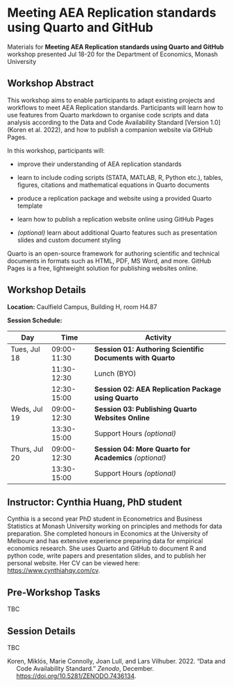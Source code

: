 
# Meeting AEA Replication standards using Quarto and GitHub

Materials for **Meeting AEA Replication standards using Quarto and
GitHub** workshop presented Jul 18-20 for the Department of Economics,
Monash University

## Workshop Abstract

This workshop aims to enable participants to adapt existing projects and
workflows to meet AEA Replication standards. Participants will learn how
to use features from Quarto markdown to organise code scripts and data
analysis according to the Data and Code Availability Standard \[Version
1.0\] (Koren et al. 2022), and how to publish a companion website via
GitHub Pages.

In this workshop, participants will:

- improve their understanding of AEA replication standards

- learn to include coding scripts (STATA, MATLAB, R, Python etc.),
  tables, figures, citations and mathematical equations in Quarto
  documents

- produce a replication package and website using a provided Quarto
  template

- learn how to publish a replication website online using GitHub Pages

- *(optional)* learn about additional Quarto features such as
  presentation slides and custom document styling

Quarto is an open-source framework for authoring scientific and
technical documents in formats such as HTML, PDF, MS Word, and more.
GitHub Pages is a free, lightweight solution for publishing websites
online.

## Workshop Details

**Location:** Caulfield Campus, Building H, room H4.87

**Session Schedule:**

| Day           | Time        | Activity                                                   |
|---------------|-------------|------------------------------------------------------------|
| Tues, Jul 18  | 09:00-11:30 | **Session 01: Authoring Scientific Documents with Quarto** |
|               | 11:30-12:30 | Lunch (BYO)                                                |
|               | 12:30-15:00 | **Session 02: AEA Replication Package using Quarto**       |
| Weds, Jul 19  | 09:00-12:30 | **Session 03: Publishing Quarto Websites Online**          |
|               | 13:30-15:00 | Support Hours *(optional)*                                 |
| Thurs, Jul 20 | 09:00-12:30 | **Session 04: More Quarto for Academics** *(optional)*     |
|               | 13:30-15:00 | Support Hours *(optional)*                                 |

## Instructor: Cynthia Huang, PhD student

Cynthia is a second year PhD student in Econometrics and Business
Statistics at Monash University working on principles and methods for
data preparation. She completed honours in Economics at the University
of Melboure and has extensive experience preparing data for empirical
economics research. She uses Quarto and GitHub to document R and python
code, write papers and presentation slides, and to publish her personal
website. Her CV can be viewed here: https://www.cynthiahqy.com/cv.

## Pre-Workshop Tasks

TBC

## Session Details

TBC

<div id="refs" class="references csl-bib-body hanging-indent">

<div id="ref-koren2022" class="csl-entry">

Koren, Miklós, Marie Connolly, Joan Lull, and Lars Vilhuber. 2022. “Data
and Code Availability Standard.” *Zenodo*, December.
<https://doi.org/10.5281/ZENODO.7436134>.

</div>

</div>

